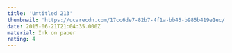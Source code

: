```yaml
---
title: 'Untitled 213'
thumbnail: 'https://ucarecdn.com/17cc6de7-82b7-4f1a-bb45-b985b419e1ec/'
date: 2015-06-21T21:04:35.000Z
material: Ink on paper
rating: 4
---
```

